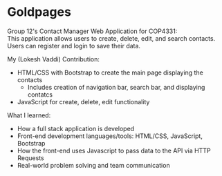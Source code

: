 # Goldpages
Group 12's Contact Manager Web Application for COP4331:  
This application allows users to create, delete, edit, and search contacts. Users can register and login to save their data.

My (Lokesh Vaddi) Contribution:
- HTML/CSS with Bootstrap to create the main page displaying the contacts
  - Includes creation of navigation bar, search bar, and displaying contatcs
- JavaScript for create, delete, edit functionality

What I learned:
- How a full stack application is developed
- Front-end development languages/tools: HTML/CSS, JavaScript, Bootstrap
- How the front-end uses Javascript to pass data to the API via HTTP Requests
- Real-world problem solving and team communication



